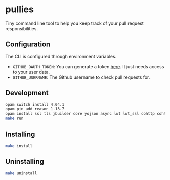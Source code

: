 # pullies

Tiny command line tool to help you keep track of your pull request responsibilities.

## Configuration

The CLI is configured through environment variables.

- `GITHUB_OAUTH_TOKEN`: You can generate a token [here][gh-token]. It just needs
  access to your user data.
- `GITHUB_USERNAME`: The Github username to check pull requests for.

## Development

```sh
opam switch install 4.04.1
opam pin add reason 1.13.7
opam install ssl tls jbuilder core yojson async lwt lwt_ssl cohttp cohttp-lwt cohttp-lwt-unix
make run
```

## Installing

```sh
make install
```

## Uninstalling

```sh
make uninstall
```

[gh-token]: https://github.com/settings/tokens
